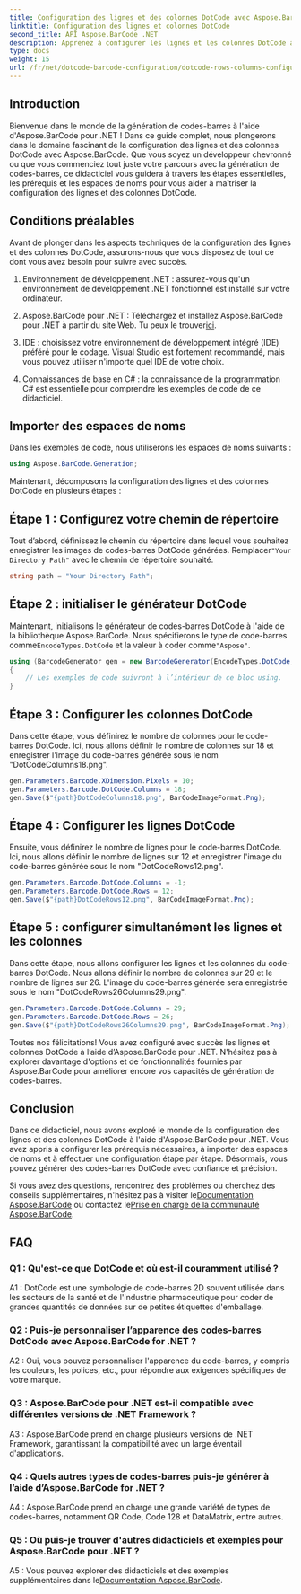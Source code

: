 ```yaml
---
title: Configuration des lignes et des colonnes DotCode avec Aspose.BarCode pour .NET
linktitle: Configuration des lignes et colonnes DotCode
second_title: API Aspose.BarCode .NET
description: Apprenez à configurer les lignes et les colonnes DotCode avec Aspose.BarCode pour .NET. Générez sans effort des codes-barres 2D précis et personnalisables.
type: docs
weight: 15
url: /fr/net/dotcode-barcode-configuration/dotcode-rows-columns-configuration/
---
```

## Introduction

Bienvenue dans le monde de la génération de codes-barres à l'aide d'Aspose.BarCode pour .NET ! Dans ce guide complet, nous plongerons dans le domaine fascinant de la configuration des lignes et des colonnes DotCode avec Aspose.BarCode. Que vous soyez un développeur chevronné ou que vous commenciez tout juste votre parcours avec la génération de codes-barres, ce didacticiel vous guidera à travers les étapes essentielles, les prérequis et les espaces de noms pour vous aider à maîtriser la configuration des lignes et des colonnes DotCode.

## Conditions préalables

Avant de plonger dans les aspects techniques de la configuration des lignes et des colonnes DotCode, assurons-nous que vous disposez de tout ce dont vous avez besoin pour suivre avec succès.

1. Environnement de développement .NET : assurez-vous qu'un environnement de développement .NET fonctionnel est installé sur votre ordinateur.

2.  Aspose.BarCode pour .NET : Téléchargez et installez Aspose.BarCode pour .NET à partir du site Web. Tu peux le trouver[ici](https://releases.aspose.com/barcode/net/).

3. IDE : choisissez votre environnement de développement intégré (IDE) préféré pour le codage. Visual Studio est fortement recommandé, mais vous pouvez utiliser n'importe quel IDE de votre choix.

4. Connaissances de base en C# : la connaissance de la programmation C# est essentielle pour comprendre les exemples de code de ce didacticiel.

## Importer des espaces de noms

Dans les exemples de code, nous utiliserons les espaces de noms suivants :

```csharp
using Aspose.BarCode.Generation;
```

Maintenant, décomposons la configuration des lignes et des colonnes DotCode en plusieurs étapes :

## Étape 1 : Configurez votre chemin de répertoire

 Tout d’abord, définissez le chemin du répertoire dans lequel vous souhaitez enregistrer les images de codes-barres DotCode générées. Remplacer`"Your Directory Path"` avec le chemin de répertoire souhaité.

```csharp
string path = "Your Directory Path";
```

## Étape 2 : initialiser le générateur DotCode

 Maintenant, initialisons le générateur de codes-barres DotCode à l'aide de la bibliothèque Aspose.BarCode. Nous spécifierons le type de code-barres comme`EncodeTypes.DotCode` et la valeur à coder comme`"Aspose"`.

```csharp
using (BarcodeGenerator gen = new BarcodeGenerator(EncodeTypes.DotCode, "Aspose"))
{
    // Les exemples de code suivront à l’intérieur de ce bloc using.
}
```

## Étape 3 : Configurer les colonnes DotCode

Dans cette étape, vous définirez le nombre de colonnes pour le code-barres DotCode. Ici, nous allons définir le nombre de colonnes sur 18 et enregistrer l'image du code-barres générée sous le nom "DotCodeColumns18.png".

```csharp
gen.Parameters.Barcode.XDimension.Pixels = 10;
gen.Parameters.Barcode.DotCode.Columns = 18;
gen.Save($"{path}DotCodeColumns18.png", BarCodeImageFormat.Png);
```

## Étape 4 : Configurer les lignes DotCode

Ensuite, vous définirez le nombre de lignes pour le code-barres DotCode. Ici, nous allons définir le nombre de lignes sur 12 et enregistrer l'image du code-barres générée sous le nom "DotCodeRows12.png".

```csharp
gen.Parameters.Barcode.DotCode.Columns = -1;
gen.Parameters.Barcode.DotCode.Rows = 12;
gen.Save($"{path}DotCodeRows12.png", BarCodeImageFormat.Png);
```

## Étape 5 : configurer simultanément les lignes et les colonnes

Dans cette étape, nous allons configurer les lignes et les colonnes du code-barres DotCode. Nous allons définir le nombre de colonnes sur 29 et le nombre de lignes sur 26. L'image du code-barres générée sera enregistrée sous le nom "DotCodeRows26Columns29.png".

```csharp
gen.Parameters.Barcode.DotCode.Columns = 29;
gen.Parameters.Barcode.DotCode.Rows = 26;
gen.Save($"{path}DotCodeRows26Columns29.png", BarCodeImageFormat.Png);
```

Toutes nos félicitations! Vous avez configuré avec succès les lignes et colonnes DotCode à l’aide d’Aspose.BarCode pour .NET. N'hésitez pas à explorer davantage d'options et de fonctionnalités fournies par Aspose.BarCode pour améliorer encore vos capacités de génération de codes-barres.

## Conclusion

Dans ce didacticiel, nous avons exploré le monde de la configuration des lignes et des colonnes DotCode à l'aide d'Aspose.BarCode pour .NET. Vous avez appris à configurer les prérequis nécessaires, à importer des espaces de noms et à effectuer une configuration étape par étape. Désormais, vous pouvez générer des codes-barres DotCode avec confiance et précision.

 Si vous avez des questions, rencontrez des problèmes ou cherchez des conseils supplémentaires, n'hésitez pas à visiter le[Documentation Aspose.BarCode](https://reference.aspose.com/barcode/net/) ou contactez le[Prise en charge de la communauté Aspose.BarCode](https://forum.aspose.com/c/barcode/13).


## FAQ

### Q1 : Qu'est-ce que DotCode et où est-il couramment utilisé ?

A1 : DotCode est une symbologie de code-barres 2D souvent utilisée dans les secteurs de la santé et de l'industrie pharmaceutique pour coder de grandes quantités de données sur de petites étiquettes d'emballage.

### Q2 : Puis-je personnaliser l’apparence des codes-barres DotCode avec Aspose.BarCode for .NET ?

A2 : Oui, vous pouvez personnaliser l'apparence du code-barres, y compris les couleurs, les polices, etc., pour répondre aux exigences spécifiques de votre marque.

### Q3 : Aspose.BarCode pour .NET est-il compatible avec différentes versions de .NET Framework ?

A3 : Aspose.BarCode prend en charge plusieurs versions de .NET Framework, garantissant la compatibilité avec un large éventail d'applications.

### Q4 : Quels autres types de codes-barres puis-je générer à l’aide d’Aspose.BarCode for .NET ?

A4 : Aspose.BarCode prend en charge une grande variété de types de codes-barres, notamment QR Code, Code 128 et DataMatrix, entre autres.

### Q5 : Où puis-je trouver d'autres didacticiels et exemples pour Aspose.BarCode pour .NET ?

 A5 : Vous pouvez explorer des didacticiels et des exemples supplémentaires dans le[Documentation Aspose.BarCode](https://reference.aspose.com/barcode/net/).